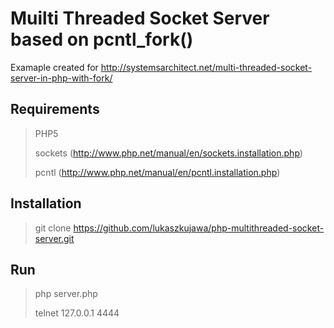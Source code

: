 Muilti Threaded Socket Server based on pcntl_fork()
====================
Examaple created for http://systemsarchitect.net/multi-threaded-socket-server-in-php-with-fork/


Requirements
---------------------
> PHP5	
>
> sockets (http://www.php.net/manual/en/sockets.installation.php)
>
> pcntl (http://www.php.net/manual/en/pcntl.installation.php)

Installation
---------------------
> git clone https://github.com/lukaszkujawa/php-multithreaded-socket-server.git

Run
---------------------
> php server.php
>
> telnet 127.0.0.1 4444
